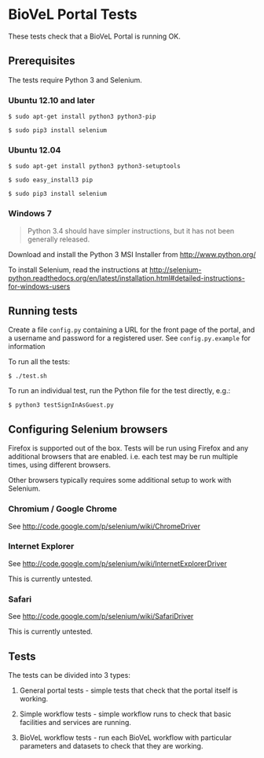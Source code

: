 # BioVeL Portal Tests

These tests check that a BioVeL Portal is running OK.

## Prerequisites

The tests require Python 3 and Selenium.

### Ubuntu 12.10 and later

```
$ sudo apt-get install python3 python3-pip

$ sudo pip3 install selenium
```

### Ubuntu 12.04

```
$ sudo apt-get install python3 python3-setuptools

$ sudo easy_install3 pip

$ sudo pip3 install selenium
```

### Windows 7

> Python 3.4 should have simpler instructions, but it has not been generally released.

Download and install the Python 3 MSI Installer from http://www.python.org/

To install Selenium, read the instructions at http://selenium-python.readthedocs.org/en/latest/installation.html#detailed-instructions-for-windows-users

## Running tests

Create a file `config.py` containing a URL for the front page of the portal,
and a username and password for a registered user.  See `config.py.example`
for information

To run all the tests:
```
$ ./test.sh
```

To run an individual test, run the Python file for the test directly, e.g.:
```
$ python3 testSignInAsGuest.py
```

## Configuring Selenium browsers

Firefox is supported out of the box. Tests will be run using Firefox and any
additional browsers that are enabled. i.e. each test may be run multiple times,
using different browsers.

Other browsers typically requires some additional setup to work with Selenium.

### Chromium / Google Chrome

See http://code.google.com/p/selenium/wiki/ChromeDriver

### Internet Explorer

See http://code.google.com/p/selenium/wiki/InternetExplorerDriver

This is currently untested.

### Safari

See http://code.google.com/p/selenium/wiki/SafariDriver

This is currently untested.

## Tests

The tests can be divided into 3 types:

1. General portal tests - simple tests that check that the portal itself is 
working.

2. Simple workflow tests - simple workflow runs to check that basic facilities
and services are running.

3. BioVeL workflow tests - run each BioVeL workflow with particular parameters
and datasets to check that they are working.

